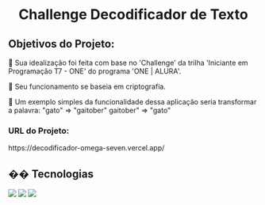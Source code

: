 <h1 align="center">  Challenge Decodificador de Texto </h1>
 <h2>Objetivos do Projeto:</h2>
📄 Sua idealização foi feita com base no 'Challenge' da trilha 'Iniciante em Programação T7 - ONE' do programa 'ONE | ALURA'.

📄 Seu funcionamento se baseia em criptografia.

📄 Um exemplo simples da funcionalidade dessa aplicação seria transformar a palavra:
"gato" => "gaitober"
gaitober" => "gato"

<h3>URL do Projeto:</h3> https://decodificador-omega-seven.vercel.app/

## �� Tecnologias
<div>
  <img src="https://img.shields.io/badge/HTML-239120?style=for-the-badge&logo=html5&logoColor=white">
  <img src="https://img.shields.io/badge/CSS-239120?&style=for-the-badge&logo=css3&logoColor=white">
  <img src="https://img.shields.io/badge/JavaScript-F7DF1E?style=for-the-badge&logo=javascript&logoColor=black">
</div>
